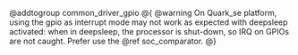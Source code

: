 @addtogroup common_driver_gpio
@{
@warning On Quark_se platform, using the gpio as interrupt mode may not work
as expected with deepsleep activated: when in deepsleep, the processor is
shut-down, so IRQ on GPIOs are not caught.
Prefer use the @ref soc_comparator.
@}
